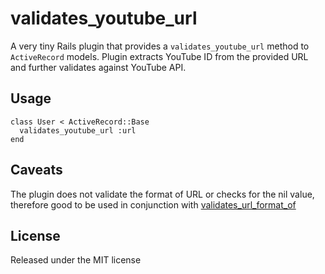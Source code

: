 # validates\_youtube\_url

A very tiny Rails plugin that provides a `validates_youtube_url` method to `ActiveRecord` models. 
Plugin extracts YouTube ID from the provided URL and further validates against YouTube API.

## Usage

    class User < ActiveRecord::Base
      validates_youtube_url :url
    end
    
## Caveats

The plugin does not validate the format of URL or checks for the nil value, therefore good to be used in conjunction
with [validates_url_format_of](http://github.com/henrik/validates_url_format_of/)
  
## License

Released under the MIT license
